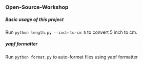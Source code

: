 ### Open-Source-Workshop

##### Basic usage of this project
Run `python length.py --inch-to-cm 5` to convert 5 inch to cm.

##### yapf formatter
Run `python format.py` to auto-format files using yapf formatter
